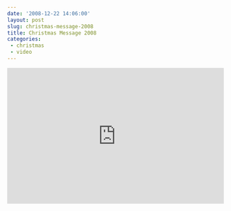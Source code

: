 ```yaml
---
date: '2008-12-22 14:06:00'
layout: post
slug: christmas-message-2008
title: Christmas Message 2008
categories:
 - christmas
 - video
---
```


<iframe width="100%" height="315" src="https://www.youtube.com/embed/2LHUwXr9kXo?si=c4UqVWVAL9rBTfi3" title="YouTube video player" frameborder="0" allow="accelerometer; autoplay; clipboard-write; encrypted-media; gyroscope; picture-in-picture; web-share" allowfullscreen></iframe>
